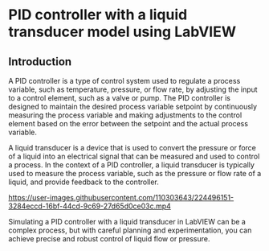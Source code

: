 # PID controller with a liquid transducer model using LabVIEW

## Introduction

A PID controller is a type of control system used to regulate a process variable, such as temperature, pressure, or flow rate, by adjusting the input to a control element, such as a valve or pump. The PID controller is designed to maintain the desired process variable setpoint by continuously measuring the process variable and making adjustments to the control element based on the error between the setpoint and the actual process variable.

A liquid transducer is a device that is used to convert the pressure or force of a liquid into an electrical signal that can be measured and used to control a process. In the context of a PID controller, a liquid transducer is typically used to measure the process variable, such as the pressure or flow rate of a liquid, and provide feedback to the controller.

https://user-images.githubusercontent.com/110303643/224496151-3284eccd-16bf-44cd-9c69-27d65d0ce03c.mp4

Simulating a PID controller with a liquid transducer in LabVIEW can be a complex process, but with careful planning and experimentation, you can achieve precise and robust control of liquid flow or pressure.
